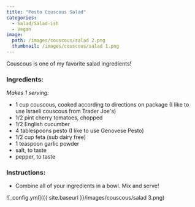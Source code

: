 ```yaml
---
title: "Pesto Couscous Salad"
categories:
  - Salad/Salad-ish
  - Vegan
image:
  path: /images/couscous/salad 2.png
  thumbnail: /images/couscous/salad 1.png
---
```


Couscous is one of my favorite salad ingredients!

### Ingredients:

_Makes 1 serving:_

* 1 cup couscous, cooked according to directions on package (I like to use Israeli couscous from Trader Joe's)
* 1/2 pint cherry tomatoes, chopped
* 1/2 English cucumber
* 4 tablespoons pesto (I like to use Genovese Pesto)
* 1/2 cup feta (sub dairy free)
* 1 teaspoon garlic powder
* salt, to taste
* pepper, to taste

### Instructions:

* Combine all of your ingredients in a bowl. Mix and serve!

![_config.yml]({{ site.baseurl }}/images/couscous/salad 3.png)

